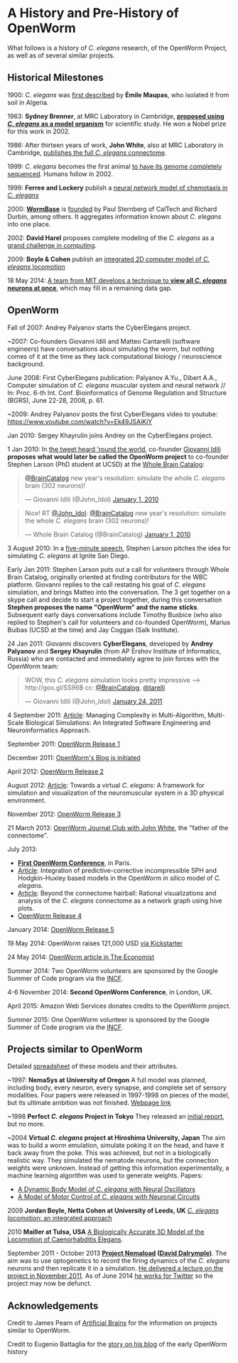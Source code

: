 A History and Pre-History of OpenWorm
=====================================

What follows is a history of _C. elegans_ research, of the OpenWorm Project, as well as of several similar projects.

Historical Milestones
---------------------

1900: _C. elegans_ was [first described](http://en.wikipedia.org/wiki/History_of_research_on_Caenorhabditis_elegans) by **Émile Maupas**, who isolated it from soil in Algeria.

1963: **Sydney Brenner**, at MRC Laboratory in Cambridge, [**proposed using _C. elegans_ as a model organism**](http://en.wikipedia.org/wiki/History_of_research_on_Caenorhabditis_elegans) for scientific study. He won a Nobel prize for this work in 2002.

1986: After thirteen years of work, **John White**, also at MRC Laboratory in Cambridge, [publishes the full _C. elegans_ connectome](https://wormatlas.org/MoW_built0.92/MoW.html).

1999: _C. elegans_ becomes the first animal [to have its genome completely sequenced](https://www.sanger.ac.uk/data/worm-genome/#:~:text=Caenorhabditis%20genome%20sequencing-,C.,legacies%20of%20the%20institute%20itself.). Humans follow in 2002.

1999: **Ferree and Lockery** publish a [neural network model of chemotaxis in _C. elegans_](http://www.ncbi.nlm.nih.gov/pubmed/10406137)

2000: [**WormBase**](http://www.wormbase.org/about#0--10) is [founded](http://nar.oxfordjournals.org/content/38/suppl_1/D463.abstract) by Paul Sternberg of CalTech and Richard Durbin, among others. It aggregates information known about _C. elegans_ into one place.

2002: **David Harel** proposes complete modeling of the _C. elegans_ as a [grand challenge in computing](http://dx.doi.org/10.1007/978-3-540-24622-0_26).

2009: **Boyle & Cohen** publish an [integrated 2D computer model of _C. elegans_ locomotion](http://etheses.whiterose.ac.uk/1377/)

18 May 2014: [A team from MIT develops a technique to **view all _C. elegans_ neurons at once**](http://www.nature.com/nmeth/journal/v11/n7/full/nmeth.2964.html), which may fill in a remaining data gap.

OpenWorm
--------

Fall of 2007: Andrey Palyanov starts the CyberElegans project.

~2007: Co-founders Giovanni Idili and Matteo Cantarelli (software engineers) have conversations about simulating the worm, but nothing comes of it at the time as they lack computational biology / neuroscience background.

June 2008: First CyberElegans publication: Palyanov A.Yu., Dibert A.A., Computer simulation of _C. elegans_ muscular system and neural network // In: Proc. 6-th Int. Conf. Bioinformatics of Genome Regulation and Structure (BGRS), June 22-28, 2008, p. 61.

~2009: Andrey Palyanov posts the first CyberElegans video to youtube: <https://www.youtube.com/watch?v=Ek49JSAiKjY>

Jan 2010: Sergey Khayrulin joins Andrey on the CyberElegans project.

1 Jan 2010: In [the tweet heard 'round the world](https://x.com/John_Idol/status/7279117575), co-founder [Giovanni Idili](http://twitter.com/john_idol) **proposes what would later be called the OpenWorm project** to co-founder Stephen Larson (PhD student at UCSD) at the [Whole Brain Catalog](http://twitter.com/BrainCatalog):

<blockquote class="twitter-tweet" lang="en"><p><a href="https://twitter.com/BrainCatalog">@BrainCatalog</a> new year&#39;s resolution: simulate the whole <em>C. elegans</em> brain (302 neurons)!</p>&mdash; Giovanni Idili (@John_Idol) <a href="https://twitter.com/John_Idol/status/7279117575">January 1, 2010</a></blockquote>
<script async src="//platform.twitter.com/widgets.js" charset="utf-8"></script>
<blockquote class="twitter-tweet" lang="en"><p>Nice! RT <a href="https://twitter.com/John_Idol">@John_Idol</a>: <a href="https://twitter.com/BrainCatalog">@BrainCatalog</a> new year&#39;s resolution: simulate the whole <em>C. elegans</em> brain (302 neurons)!</p>&mdash; Whole Brain Catalog (@BrainCatalog) <a href="https://twitter.com/BrainCatalog/status/7279523701">January 1, 2010</a></blockquote>

3 August 2010: In a [five-minute speech](https://www.youtube.com/watch?v=Sb1V_OKqRfc), Stephen Larson pitches the idea for simulating _C. elegans_ at Ignite San Diego. 

Early Jan 2011: Stephen Larson puts out a call for volunteers through Whole Brain Catalog, originally oriented at finding contributors for the WBC platform. Giovanni replies to the call restating his goal of _C. elegans_ simulation, and brings Matteo into the conversation. The 3 get together on a skype call and decide to start a project together, during this conversation **Stephen proposes the name "OpenWorm" and the name sticks**. Subsequent early days conversations include Timothy Busbice (who also replied to Stephen's call for volunteers and co-founded OpenWorm), Marius Buibas (UCSD at the time) and Jay Coggan (Salk Institute).

24 Jan 2011: Giovanni discovers **CyberElegans**, developed by **Andrey Palyanov** and **Sergey Khayrulin** (from AP Ershov Institute of Informatics, Russia) who are contacted and immediately agree to join forces with the OpenWorm team:

<blockquote class="twitter-tweet" lang="en"><p>WOW, this <em>C. elegans</em> simulation looks pretty impressive --&gt; http://goo.gl/SS96B cc: <a href="https://twitter.com/BrainCatalog">@BrainCatalog</a>, <a href="https://twitter.com/tarelli">@tarelli</a></p>&mdash; Giovanni Idili (@John_Idol) <a href="https://twitter.com/John_Idol/status/29603680760111104">January 24, 2011</a></blockquote>
<script async src="//platform.twitter.com/widgets.js" charset="utf-8"></script>

4 September 2011: [Article](http://www.openworm.org/publications.html): Managing Complexity in Multi-Algorithm, Multi-Scale Biological Simulations: An Integrated Software Engineering and Neuroinformatics Approach.

September 2011: [OpenWorm Release 1](../releases/)

December 2011: [OpenWorm's Blog is initiated](https://openworm.tumblr.com/)

April 2012: [OpenWorm Release 2](../releases/)

August 2012: [Article](http://www.openworm.org/publications.html): Towards a virtual _C. elegans_: A framework for simulation and visualization of the neuromuscular system in a 3D physical environment.

November 2012: [OpenWorm Release 3](../releases/)

21 March 2013: [OpenWorm Journal Club with John White](https://openworm.tumblr.com/post/76206246089/dr-john-white-talks-about-openworm-and-more-on), the "father of the connectome".

July 2013:

-   [**First OpenWorm Conference**](https://openworm.tumblr.com/post/57193347335/community-updates-from-openworm-in-paris), in Paris.
-   [Article](http://www.openworm.org/publications.html): Integration of predictive-corrective incompressible SPH and Hodgkin-Huxley based models in the OpenWorm in silico model of _C. elegans_.
-   [Article](http://www.openworm.org/publications.html): Beyond the connectome hairball: Rational visualizations and analysis of the _C. elegans_ connectome as a network graph using hive plots.
-   [OpenWorm Release 4](../releases/)

January 2014: [OpenWorm Release 5](../releases/)

19 May 2014: OpenWorm raises 121,000 USD [via Kickstarter](https://www.kickstarter.com/projects/openworm/openworm-a-digital-organism-in-your-browser)

24 May 2014: [OpenWorm article in The Economist](http://www.economist.com/news/science-and-technology/21602661-crowd-funded-project-aims-build-worlds-first-simulated-organism-computer)

Summer 2014: Two OpenWorm volunteers are sponsored by the Google Summer of Code program via the [INCF](http://incf.org).

4-6 November 2014: **Second OpenWorm Conference**, in London, UK.

April 2015: Amazon Web Services donates credits to the OpenWorm project.

Summer 2015: One OpenWorm volunteer is sponsored by the Google Summer of Code program via the [INCF](http://incf.org).

Projects similar to OpenWorm
----------------------------

Detailed [spreadsheet](https://docs.google.com/spreadsheets/d/1NclOVMRIqY\_hn-aL8MdLlJrfuhDgNJyk\_ChsZMjugmE/edit?usp=sharing) of these models and their attributes. 

~1997: **NemaSys at University of Oregon** A full model was planned, including body, every neuron, every synapse, and complete set of sensory modalities. Four papers were released in 1997-1998 on pieces of the model, but its ultimate ambition was not finished. [Webpage link](http://www.csi.uoregon.edu/projects/celegans/)

~1998 **Perfect _C. elegans_ Project in Tokyo** They released an [initial report](http://www.mitpressjournals.org/doi/abs/10.1162/106454698568495\#.VDrtDfldV8E), but no more.

~2004 **Virtual _C. elegans_ project at Hiroshima University, Japan** The aim was to build a worm emulation, simulate poking it on the head, and have it back away from the poke. This was achieved, but not in a biologically realistic way. They simulated the nematode neurons, but the connection weights were unknown. Instead of getting this information experimentally, a machine learning algorithm was used to generate weights. Papers:

-   [A Dynamic Body Model of _C. elegans_ with Neural Oscillators](http://www.bsys.hiroshima-u.ac.jp/pub/pdf/J/J_152.pdf)
-   [A Model of Motor Control of _C. elegans_ with Neuronal Circuits](http://www.bsys.hiroshima-u.ac.jp/pub/pdf/J/J_153.pdf)

2009 **Jordan Boyle, Netta Cohen at University of Leeds, UK** [_C. elegans_ locomotion: an integrated approach](https://etheses.whiterose.ac.uk/1377/)

2010 **Mailler at Tulsa, USA** [A Biologically Accurate 3D Model of the Locomotion of Caenorhabditis Elegans](https://www.researchgate.net/publication/228374526_A_Biologically_Accurate_3D_Model_of_the_Locomotion_of_Caenorhabditis_Elegans).

September 2011 - October 2013 **[Project Nemaload](http://nemaload.davidad.org/) ([David Dalrymple](http://syntheticneurobiology.org/people/display/144/26))**. The aim was to use optogenetics to record the firing dynamics of the _C. elegans_ neurons and then replicate it in a simulation. [He delivered a lecture on the project in November 2011](http://www.youtube.com/watch?v=xW77lANeJas). As of June 2014 [he works for Twitter](https://www.linkedin.com/profile/view?id=66199655) so the project may now be defunct.

Acknowledgements
----------------

Credit to James Pearn of [Artificial Brains](http://www.artificialbrains.com/openworm) for the information on projects similar to OpenWorm.

Credit to Eugenio Battaglia for the [story on his blog](http://www.sciencetogrok.com/2013/03/a-great-role-model-for-collaborative.html) of the early OpenWorm history
